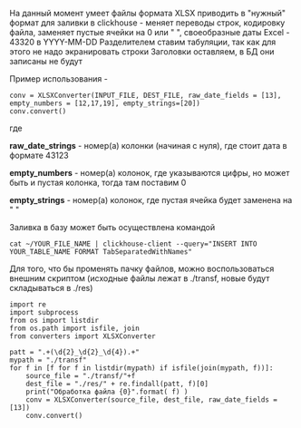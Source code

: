 На данный момент умеет файлы формата XLSX приводить в "нужный" формат для заливки в clickhouse - меняет переводы строк, кодировку файла, заменяет пустые ячейки на 0 или " ", своеобразные даты Excel - 43320 в YYYY-MM-DD
Разделителем ставим табуляции, так как для этого не надо экранировать строки
Заголовки оставляем, в БД они записаны не будут

Пример использования - 

```
conv = XLSXConverter(INPUT_FILE, DEST_FILE, raw_date_fields = [13], empty_numbers = [12,17,19], empty_strings=[20])
conv.convert()
```

где 

**raw_date_strings** - номер(а) колонки (начиная с нуля), где стоит дата в формате 43123 

**empty_numbers** - номер(а) колонок, где указываются цифры, но может быть и пустая колонка, тогда там поставим 0

**empty_strings** - номер(а) колонок, где пустая ячейка будет заменена на " "


Заливка в базу может быть осуществлена командой
```
cat ~/YOUR_FILE_NAME | clickhouse-client --query="INSERT INTO YOUR_TABLE_NAME FORMAT TabSeparatedWithNames"
```

Для того, что бы променять пачку файлов, можно воспользоваться внешним скриптом
(исходные файлы лежат в ./transf, новые будут складываться в ./res)

```
import re
import subprocess
from os import listdir
from os.path import isfile, join
from converters import XLSXConverter

patt = ".+(\d{2}_\d{2}_\d{4}).+"
mypath = "./transf"
for f in [f for f in listdir(mypath) if isfile(join(mypath, f))]:
    source_file = "./transf/"+f
    dest_file = "./res/" + re.findall(patt, f)[0]
    print("Обработка файла {0}".format( f) )
    conv = XLSXConverter(source_file, dest_file, raw_date_fields = [13])
    conv.convert()
```


